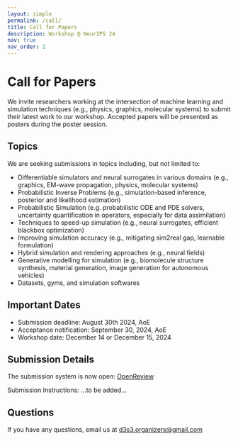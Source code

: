 ```yaml
---
layout: simple
permalink: /call/
title: Call for Papers
description: Workshop @ NeurIPS 24
nav: true
nav_order: 2
---
```


# Call for Papers

We invite researchers working at the intersection of machine learning and simulation techniques (e.g., physics, graphics, molecular systems) to submit their latest work to our workshop.
Accepted papers will be presented as posters during the poster session.

## Topics

We are seeking submissions in topics including, but not limited to:
  - Differentiable simulators and neural surrogates in various domains (e.g., graphics, EM-wave propagation, physics, molecular systems)
  - Probabilistic Inverse Problems (e.g., simulation-based inference, posterior and likelihood estimation)
  - Probabilistic Simulation (e.g. probabilistic ODE and PDE solvers, uncertainty quantification in operators, especially for data assimilation)
  - Techniques to speed-up simulation (e.g., neural surrogates, efficient blackbox optimization)
  - Improving simulation accuracy (e.g., mitigating sim2real gap, learnable formulation)
  - Hybrid simulation and rendering approaches (e.g., neural fields)
  - Generative modelling for simulation (e.g., biomolecule structure synthesis, material generation, image generation for autonomous vehicles)
  - Datasets, gyms, and simulation softwares

## Important Dates

- Submission deadline: August 30th 2024, AoE
- Acceptance notification: September 30, 2024, AoE
- Workshop date: December 14 or December 15, 2024

## Submission Details

The submission system is now open: [OpenReview](https://openreview.net/group?id=NeurIPS.cc/2024/Workshop/D3S3)

Submission Instructions: ...to be added...

## Questions

If you have any questions, email us at [d3s3.organizers@gmail.com](mailto:d3s3.organizers@gmail.com)